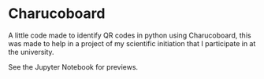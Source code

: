# Charucoboard
A little code made to identify QR codes in python using Charucoboard, this was made to help in a project of my scientific initiation that I participate in at the university.

See the Jupyter Notebook for previews.
